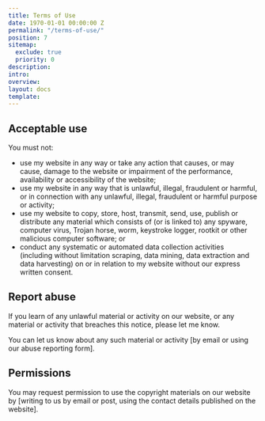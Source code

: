 ```yaml
---
title: Terms of Use
date: 1970-01-01 00:00:00 Z
permalink: "/terms-of-use/"
position: 7
sitemap:
  exclude: true
  priority: 0
description: 
intro: 
overview: 
layout: docs
template: 
---
```


## Acceptable use

You must not:

- use my website in any way or take any action that causes, or may cause, damage to the website or impairment of the performance, availability or accessibility of the website;
- use my website in any way that is unlawful, illegal, fraudulent or harmful, or in connection with any unlawful, illegal, fraudulent or harmful purpose or activity;
- use my website to copy, store, host, transmit, send, use, publish or distribute any material which consists of (or is linked to) any spyware, computer virus, Trojan horse, worm, keystroke logger, rootkit or other malicious computer software; or
- conduct any systematic or automated data collection activities (including without limitation scraping, data mining, data extraction and data harvesting) on or in relation to my website without our express written consent.

## Report abuse

If you learn of any unlawful material or activity on our website, or any material or activity that breaches this notice, please let me know.

You can let us know about any such material or activity [by email or using our abuse reporting form].

## Permissions
You may request permission to use the copyright materials on our website by [writing to us by email or post, using the contact details published on the website].
